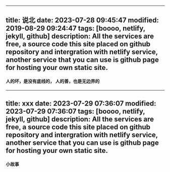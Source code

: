 ---------
title: 说北
date: 2023-07-28 09:45:47
modified: 2019-08-29 09:24:47
tags: [boooo, netlify, jekyll, github]
description: All the services are free, a source code this site placed on github repository and intergration with netlify service, another service that you can use is github page for hosting your own static site.
----------------

#### 人的坏，是没有底线的， 人的善，也是无边界的

--------
title: xxx
date: 2023-07-29 07:36:07 
modified: 2023-07-29 07:36:07 
tags: [boooo, netlify, jekyll, github]
description: All the services are free, a source code this site placed on github repository and intergration with netlify service, another service that you can use is github page for hosting your own static site.
------

#### 小故事


